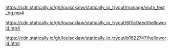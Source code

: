 https://cdn.statically.io/gh/louisckalw/statically_io_tryout/manage/viutv_test_bg.mp4

https://cdn.statically.io/gh/louiscklaw/statically_io_tryout/6f0c0aed/helloworld.mp4

https://cdn.statically.io/gh/louiscklaw/statically_io_tryout/b1622747/helloworld.html
